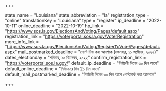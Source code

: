 +++

state_name = "Louisiana"
state_abbreviation = "la"
registration_type = "online"
translationKey = "Louisiana"
type = "register"
ip_deadline = "2022-10-11"
online_deadline = "2022-10-19"
hp_link = "https://www.sos.la.gov/ElectionsAndVoting/Pages/default.aspx"
registration_link = "https://voterportal.sos.la.gov/VoterRegistration"
more_info_link = "https://www.sos.la.gov/ElectionsAndVoting/RegisterToVote/Pages/default.aspx"
mail_postmarked_deadline = "পোস্ট চিহ্ন করা আবশ্যক (মঙ্গলবার, ১১ অক্টোবর, ২০২২)"
dates_electionday = "শনিবার, ১০ ডিসেম্বর, ২০২২"
confirm_registration_link = "https://voterportal.sos.la.gov/"
default_ip_deadline = "নির্বাচনী দিনের ৩০ দিন আগে"
default_online_deadline = "নির্বাচনের দিন 2০ দিন আগে"
default_mail_postmarked_deadline = "নির্বাচনী দিনের ৩০ দিন আগে পোস্টমার্ক করা আবশ্যক"

+++